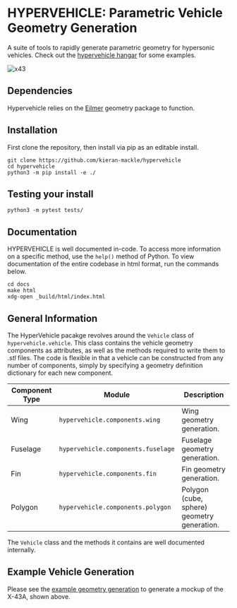 
# HYPERVEHICLE: Parametric Vehicle Geometry Generation
A suite of tools to rapidly generate parametric geometry for hypersonic vehicles. Check out the [hypervehicle hangar](hangar)
for some examples.

![x43](https://user-images.githubusercontent.com/60687606/168926371-a383434b-3ea5-40ab-989a-93f7a8d7b4ff.png)


## Dependencies
Hypervehicle relies on the [Eilmer](https://github.com/gdtk-uq/gdtk) geometry 
package to function.


## Installation

First clone the repository, then install via pip as an editable install.

```
git clone https://github.com/kieran-mackle/hypervehicle
cd hypervehicle
python3 -m pip install -e ./
```


## Testing your install
```
python3 -m pytest tests/
```



## Documentation
HYPERVEHICLE is well documented in-code. To access more information on a 
specific method, use the `help()` method of Python. To view documentation 
of the entire codebase in html format, run the commands below.

```
cd docs
make html
xdg-open _build/html/index.html
```




## General Information
The HyperVehicle pacakge revolves around the `Vehicle` class of 
`hypervehicle.vehicle`. This class contains the vehicle 
geometry components as attributes, as well as the methods required to write
them to *.stl* files. The code is flexible in that a vehicle can be constructed
from any number of components, simply by specifying a geometry definition 
dictionary for each new component.


| Component Type | Module | Description |
| -------------- | ------ | ----------- |
|    Wing        | `hypervehicle.components.wing` | Wing geometry generation. |
|    Fuselage    | `hypervehicle.components.fuselage` | Fuselage geometry generation. |
|    Fin         | `hypervehicle.components.fin` | Fin geometry generation. |
|    Polygon     | `hypervehicle.components.polygon` | Polygon (cube, sphere) geometry generation. |

The `Vehicle` class and the methods it contains are well documented internally.



## Example Vehicle Generation
Please see the [example geometry generation](docs/example.md) to generate a mockup of the X-43A, shown above.




